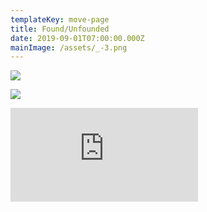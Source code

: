 ```yaml
---
templateKey: move-page
title: Found/Unfounded
date: 2019-09-01T07:00:00.000Z
mainImage: /assets/_-3.png
---
```

![](/assets/_-3.png)

<div class="lines-2"></div>

![](/assets/_-2.png)

<div class="lines-2"></div>

<div class="lines-2"></div>

<div class="video-container"><iframe src="https://www.youtube.com/embed/ZSTMOhIZzN0" class="video" frameborder="0" allow="accelerometer; autoplay; encrypted-media; gyroscope; picture-in-picture" allowfullscreen></iframe></div>

<div class="lines-3"></div>
